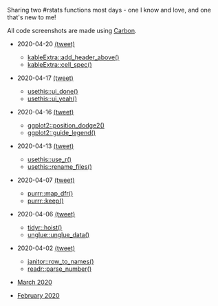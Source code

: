 Sharing two #rstats functions most days - one I know and love, and one that's new to me!

All code screenshots are made using [Carbon](https://carbon.now.sh/).

* 2020-04-20 [(tweet)](https://twitter.com/sharlagelfand/status/1252335691754876930)
    * [kableExtra::add_header_above()](https://github.com/sharlagelfand/twofunctionsmostdays/tree/master/2020/04/20#kableExtraadd_header_above---i-know-this-one)
    * [kableExtra::cell_spec()](https://github.com/sharlagelfand/twofunctionsmostdays/tree/master/2020/04/20#kableExtracell_spec---new-to-me)
* 2020-04-17 [(tweet)](https://twitter.com/sharlagelfand/status/1251248357290455042)
    * [usethis::ui_done()](https://github.com/sharlagelfand/twofunctionsmostdays/tree/master/2020/04/17#usethisui_done---i-know-this-one)
    * [usethis::ui_yeah()](https://github.com/sharlagelfand/twofunctionsmostdays/tree/master/2020/04/17#usethisui_yeah---new-to-me)
* 2020-04-16 [(tweet)](https://twitter.com/sharlagelfand/status/1250960095804035072)
    * [ggplot2::position_dodge2()](https://github.com/sharlagelfand/twofunctionsmostdays/tree/master/2020/04/16#ggplot2position_dodge2---i-know-this-one)
    * [ggplot2::guide_legend()](https://github.com/sharlagelfand/twofunctionsmostdays/tree/master/2020/04/16#ggplot2guide_legend---new-to-me)
* 2020-04-13 [(tweet)](https://twitter.com/sharlagelfand/status/1249728932955512833)
    * [usethis::use_r()](https://github.com/sharlagelfand/twofunctionsmostdays/tree/master/2020/04/13#usethisuse_r---i-know-this-one)
    * [usethis::rename_files()](https://github.com/sharlagelfand/twofunctionsmostdays/tree/master/2020/04/13#usethisrename_files---new-to-me)
* 2020-04-07 [(tweet)](https://twitter.com/sharlagelfand/status/1247630105796661259)
    * [purrr::map_dfr()](https://github.com/sharlagelfand/twofunctionsmostdays/tree/master/2020/04/07#purrrmap_dfr---i-know-this-one)
    * [purrr::keep()](https://github.com/sharlagelfand/twofunctionsmostdays/tree/master/2020/04/07#purrrkeep---new-to-me)
* 2020-04-06 [(tweet)](https://twitter.com/sharlagelfand/status/1247233768584294400)
    * [tidyr::hoist()](https://github.com/sharlagelfand/twofunctionsmostdays/tree/master/2020/04/06#tidyrhoist---i-know-this-one)
    * [unglue::unglue_data()](https://github.com/sharlagelfand/twofunctionsmostdays/tree/master/2020/04/06#unglueunglue_data---new-to-me)
* 2020-04-02 [(tweet)](https://twitter.com/sharlagelfand/status/1245871652862296064)
    * [janitor::row_to_names()](https://github.com/sharlagelfand/twofunctionsmostdays/tree/master/2020/04/02#janitorrow_to_names---i-know-this-one)
    * [readr::parse_number()](https://github.com/sharlagelfand/twofunctionsmostdays/tree/master/2020/04/02#readrparse_number---new-to-me)

* [March 2020](https://github.com/sharlagelfand/twofunctionsmostdays/tree/master/2020/03)
* [February 2020](https://github.com/sharlagelfand/twofunctionsmostdays/tree/master/2020/02)
